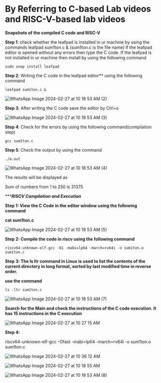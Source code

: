 # **By Referring to C-based Lab videos and RISC-V-based lab videos**

**Snapshots of the compiled C code and RISC-V**

**Step 1**: check whether the leafpad is installed in ur machine by using the commands
leafpad sum1ton.c & (sum1ton.c is the file name)
If the leafpad editor is opened without any errors then type the C code.
If the leafpad is not installed in ur machine then install by using the following command

    sudo snap install leafpad
**Step 2**: Writing the C code in the leafpad editor** using the following command

    leafpad sum1ton.c &
![WhatsApp Image 2024-02-27 at 10 18 53 AM (2)](https://github.com/Archanakattii/karchana/assets/160317292/f1ec3f52-da1b-440a-bc49-bc3c56c1117c)


**Step 3**: After writing the C code save the editor by Ctrl+s

![WhatsApp Image 2024-02-27 at 10 18 53 AM (3)](https://github.com/Archanakattii/karchana/assets/160317292/26c27865-6e1b-496f-bf2b-669470dc9153)

**Step 4**: Check for the errors by using the following command(compilation step)

    gcc sum1ton.c

**Step 5**: Check the output by using the command

    ./a.out

![WhatsApp Image 2024-02-27 at 10 18 53 AM (4)](https://github.com/Archanakattii/karchana/assets/160317292/c0754b2f-3c1c-44ef-adfc-596a1444ae76)


The results will be displayed as</p> 

Sum of numbers from 1 to 250 is 31375

********************************************************RISCV Compilation and Execution*****************************************************

**Step 1: View the C Code in the editor window using the following command**

**cat sum1ton.c**

![WhatsApp Image 2024-02-27 at 10 18 53 AM (5)](https://github.com/Archanakattii/karchana/assets/160317292/0ca68e17-8adc-448d-9c89-a7c9397b34e2)

**Step 2: Compile the code in riscv using the following command**

    riscv64-unknown-elf-gcc -O1 -mabi=lp64 -march=rv64i -o sum1ton.o sum1ton.c
**Step 3: The ls ltr command in Linux is used to list the contents of the current directory in long format, sorted by last modified time in reverse order.**

**use the command**

    ls -ltr sum1ton.c
![WhatsApp Image 2024-02-27 at 10 18 53 AM (7)](https://github.com/Archanakattii/karchana/assets/160317292/ef9dd175-272a-43ee-ba91-eb32ecfffb91)




**Search for the Main and check the instructions of the C code execution. It has 15 instructions in the C execution**

![WhatsApp Image 2024-02-27 at 10 27 15 AM](https://github.com/Archanakattii/karchana/assets/160317292/f0289633-3303-4e06-b3ca-d7a8f916be40)


**Step 4:**

riscv64-unknown-elf-gcc -Ofast -mabi=lp64 -march=rv64i -o sum1ton.o sum1ton.c

![WhatsApp Image 2024-02-27 at 10 36 12 AM](https://github.com/Archanakattii/karchana/assets/160317292/63073724-f86d-4387-a4c9-7e8fdeb09482)


![WhatsApp Image 2024-02-27 at 10 18 55 AM](https://github.com/Archanakattii/karchana/assets/160317292/3c05709d-667e-4bab-b692-b01907c069f4)


![WhatsApp Image 2024-02-27 at 10 18 53 AM (8)](https://github.com/Archanakattii/karchana/assets/160317292/b97a866d-e004-4020-8930-b67623d277c1)

